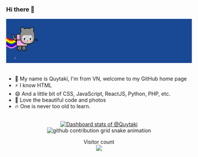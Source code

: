 ### Hi there 👋

<!--
**Niefee/niefee** is a ✨ _special_ ✨ repository because its `README.md` (this file) appears on your GitHub profile.

Here are some ideas to get you started:

- 🔭 I’m currently working on ...
- 🌱 I’m currently learning ...
- 👯 I’m looking to collaborate on ...
- 🤔 I’m looking for help with ...
- 💬 Ask me about ...
- 📫 How to reach me: ...
- 😄 Pronouns: ...
- ⚡ Fun fact: ...
- thanks profile template from Niefee : https://github.com/Niefee/niefee
-->

<div align="center">
    <img src="https://raw.githubusercontent.com/Quytaki/Quytaki/main/assets/fly.webp" height="120px" />
</div>

<br/>

- 🌱 My name is Quytaki, I'm from VN, welcome to my GitHub home page
- ⚡ I know HTML
- 😄 And a little bit of CSS, JavaScript, ReactJS, Python, PHP, etc.
- 💖 Love the beautiful code and photos
- 🔥 One is never too old to learn.

<br/>

<!-- Copy-paste in your Readme.md file -->

<a href="https://next.ossinsight.io/widgets/official/compose-user-dashboard-stats?user_id=87664049" target="_blank" style="display: block" align="center">
  <picture>
    <source media="(prefers-color-scheme: dark)" srcset="https://next.ossinsight.io/widgets/official/compose-user-dashboard-stats/thumbnail.png?user_id=87664049&image_size=auto&color_scheme=dark" width="771" height="auto">
    <img alt="Dashboard stats of @Quytaki" src="https://next.ossinsight.io/widgets/official/compose-user-dashboard-stats/thumbnail.png?user_id=87664049&image_size=auto&color_scheme=light" width="771" height="auto">
  </picture>
</a>

<!-- Made with [OSS Insight](https://ossinsight.io/) -->


<div align="center">
    <picture align="center">
      <source media="(prefers-color-scheme: dark)" srcset="https://raw.githubusercontent.com/Quytaki/Quytaki/main/assets/github-contribution-grid-snake.svg">
      <source media="(prefers-color-scheme: light)" srcset="https://raw.githubusercontent.com/Quytaki/Quytaki/main/assets/github-contribution-grid-snake.svg">
      <img alt="github contribution grid snake animation" src="https://raw.githubusercontent.com/Quytaki/Quytaki/main/assets/assets/github-contribution-grid-snake.svg">
    </picture>
</div>


<p align="center"> 
  <div align="center">Visitor count</div>
  <div align="center">
    <img src="https://profile-counter.glitch.me/Quytaki/count.svg"/>
  </div> 
</p>
